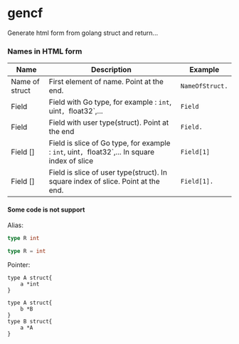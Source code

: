 # gencf
Generate html form from golang struct and return...


### Names in HTML form

Name  | Description | Example
--- | --- | ---
Name of struct | First element of name. Point at the end. | `NameOfStruct.` 
Field | Field with Go type, for example : `int`, uint`, `float32`,...  | `Field`
Field | Field with user type(struct). Point at the end | `Field.`
Field [] | Field is slice of Go type, for example : `int`, uint`, `float32`,... In square index of slice | `Field[1]`
Field [] | Field is slice of user type(struct). In square index of slice. Point at the end. | `Field[1].`

#### Some code is not support

Alias:

```go
type R int
```

```go
type R = int
```

Pointer:

```golang
type A struct{
	a *int
}
```

```golang
type A struct{
	b *B
}
type B struct{
	a *A
}
```
